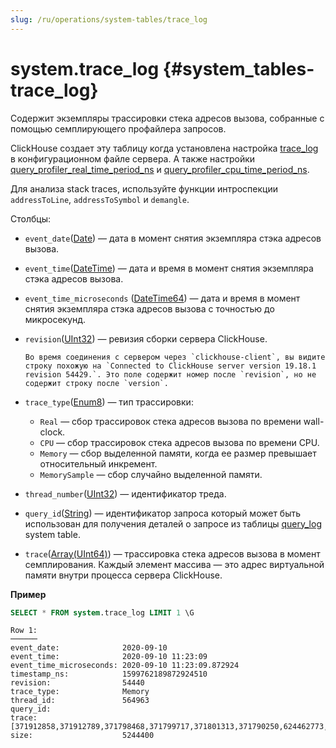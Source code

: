 ```yaml
---
slug: /ru/operations/system-tables/trace_log
---
```

# system.trace_log {#system_tables-trace_log}

Содержит экземпляры трассировки стека адресов вызова, собранные с помощью семплирующего профайлера запросов.

ClickHouse создает эту таблицу когда установлена настройка [trace_log](../server-configuration-parameters/settings.md#server_configuration_parameters-trace_log) в конфигурационном файле сервера. А также настройки [query_profiler_real_time_period_ns](../settings/settings.md#query_profiler_real_time_period_ns) и [query_profiler_cpu_time_period_ns](../settings/settings.md#query_profiler_cpu_time_period_ns).

Для анализа stack traces, используйте функции интроспекции `addressToLine`, `addressToSymbol` и `demangle`.

Столбцы:

-   `event_date`([Date](../../sql-reference/data-types/date.md)) — дата в момент снятия экземпляра стэка адресов вызова.

-   `event_time`([DateTime](../../sql-reference/data-types/datetime.md)) — дата и время в момент снятия экземпляра стэка адресов вызова.

-   `event_time_microseconds` ([DateTime64](../../sql-reference/data-types/datetime64.md)) — дата и время в момент снятия экземпляра стэка адресов вызова с точностью до микросекунд.

-   `revision`([UInt32](../../sql-reference/data-types/int-uint.md)) — ревизия сборки сервера ClickHouse.

        Во время соединения с сервером через `clickhouse-client`, вы видите строку похожую на `Connected to ClickHouse server version 19.18.1 revision 54429.`. Это поле содержит номер после `revision`, но не содержит строку после `version`.

-   `trace_type`([Enum8](../../sql-reference/data-types/enum.md)) — тип трассировки:

    -   `Real` — сбор трассировок стека адресов вызова по времени wall-clock.
    -   `CPU` — сбор трассировок стека адресов вызова по времени CPU.
    -   `Memory` — сбор выделенной памяти, когда ее размер превышает относительный инкремент.
    -   `MemorySample` — сбор случайно выделенной памяти.

-   `thread_number`([UInt32](../../sql-reference/data-types/int-uint.md)) — идентификатор треда.

-   `query_id`([String](../../sql-reference/data-types/string.md)) — идентификатор запроса который может быть использован для получения деталей о запросе из таблицы [query_log](query_log.md#system_tables-query_log) system table.

-   `trace`([Array(UInt64)](../../sql-reference/data-types/array.md)) — трассировка стека адресов вызова в момент семплирования. Каждый элемент массива — это адрес виртуальной памяти внутри процесса сервера ClickHouse.

**Пример**

``` sql
SELECT * FROM system.trace_log LIMIT 1 \G
```

``` text
Row 1:
──────
event_date:              2020-09-10
event_time:              2020-09-10 11:23:09
event_time_microseconds: 2020-09-10 11:23:09.872924
timestamp_ns:            1599762189872924510
revision:                54440
trace_type:              Memory
thread_id:               564963
query_id:
trace:                   [371912858,371912789,371798468,371799717,371801313,371790250,624462773,566365041,566440261,566445834,566460071,566459914,566459842,566459580,566459469,566459389,566459341,566455774,371993941,371988245,372158848,372187428,372187309,372187093,372185478,140222123165193,140222122205443]
size:                    5244400
```

